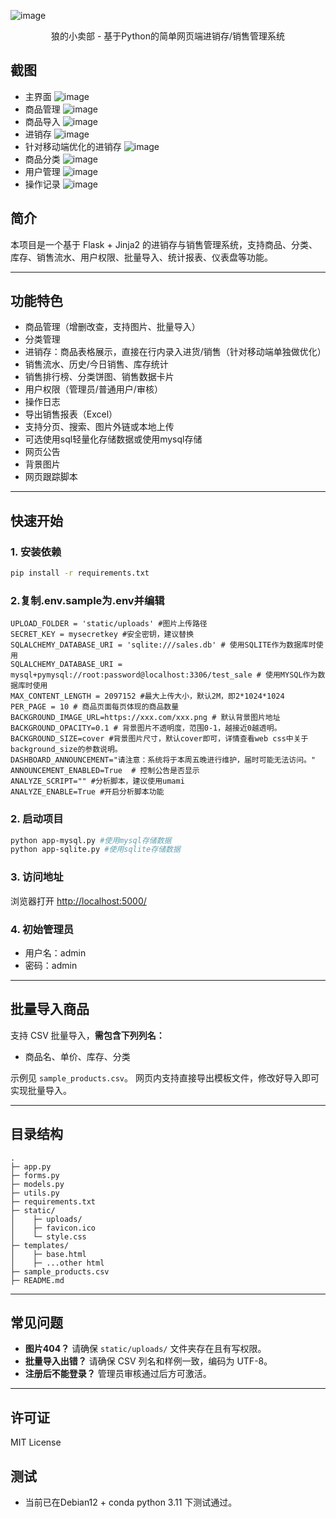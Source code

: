 ![image](https://github.com/tamakyi/simple-sales-system/blob/main/screenshot/wolf_sales.webp)
<p align="center"> 狼的小卖部 - 基于Python的简单网页端进销存/销售管理系统</p>

## 截图
 - 主界面
![image](https://github.com/tamakyi/simple-sales-system/blob/main/screenshot/dashboard.png)
 - 商品管理
![image](https://github.com/tamakyi/simple-sales-system/blob/main/screenshot/products.png)
 - 商品导入
![image](https://github.com/tamakyi/simple-sales-system/blob/main/screenshot/products-import.png)
 - 进销存
![image](https://github.com/tamakyi/simple-sales-system/blob/main/screenshot/sales.png)
 - 针对移动端优化的进销存
![image](https://github.com/tamakyi/simple-sales-system/blob/main/screenshot/sales-simple.png)
 - 商品分类
![image](https://github.com/tamakyi/simple-sales-system/blob/main/screenshot/categories.png)
 - 用户管理
![image](https://github.com/tamakyi/simple-sales-system/blob/main/screenshot/users.png)
 - 操作记录
![image](https://github.com/tamakyi/simple-sales-system/blob/main/screenshot/logs.png)



## 简介

本项目是一个基于 Flask + Jinja2 的进销存与销售管理系统，支持商品、分类、库存、销售流水、用户权限、批量导入、统计报表、仪表盘等功能。

---

## 功能特色

- 商品管理（增删改查，支持图片、批量导入）
- 分类管理
- 进销存：商品表格展示，直接在行内录入进货/销售（针对移动端单独做优化）
- 销售流水、历史/今日销售、库存统计
- 销售排行榜、分类饼图、销售数据卡片
- 用户权限（管理员/普通用户/审核）
- 操作日志
- 导出销售报表（Excel）
- 支持分页、搜索、图片外链或本地上传
- 可选使用sql轻量化存储数据或使用mysql存储
- 网页公告
- 背景图片
- 网页跟踪脚本
---

## 快速开始

### 1. 安装依赖

```sh
pip install -r requirements.txt
```

### 2.复制.env.sample为.env并编辑
```
UPLOAD_FOLDER = 'static/uploads' #图片上传路径
SECRET_KEY = mysecretkey #安全密钥，建议替换
SQLALCHEMY_DATABASE_URI = 'sqlite:///sales.db' # 使用SQLITE作为数据库时使用
SQLALCHEMY_DATABASE_URI = mysql+pymysql://root:password@localhost:3306/test_sale # 使用MYSQL作为数据库时使用
MAX_CONTENT_LENGTH = 2097152 #最大上传大小，默认2M，即2*1024*1024
PER_PAGE = 10 # 商品页面每页体现的商品数量
BACKGROUND_IMAGE_URL=https://xxx.com/xxx.png # 默认背景图片地址
BACKGROUND_OPACITY=0.1 # 背景图片不透明度，范围0-1，越接近0越透明。
BACKGROUND_SIZE=cover #背景图片尺寸，默认cover即可，详情查看web css中关于background_size的参数说明。
DASHBOARD_ANNOUNCEMENT="请注意：系统将于本周五晚进行维护，届时可能无法访问。"
ANNOUNCEMENT_ENABLED=True  # 控制公告是否显示
ANALYZE_SCRIPT="" #分析脚本，建议使用umami
ANALYZE_ENABLE=True #开启分析脚本功能
```

### 2. 启动项目

```sh
python app-mysql.py #使用mysql存储数据
python app-sqlite.py #使用sqlite存储数据
```

### 3. 访问地址

浏览器打开 [http://localhost:5000/](http://localhost:5000/)

### 4. 初始管理员

- 用户名：admin
- 密码：admin

---

## 批量导入商品

支持 CSV 批量导入，**需包含下列列名：**

- 商品名、单价、库存、分类

示例见 `sample_products.csv`。
网页内支持直接导出模板文件，修改好导入即可实现批量导入。

---

## 目录结构

```
.
├─ app.py
├─ forms.py
├─ models.py
├─ utils.py
├─ requirements.txt
├─ static/
│    ├─ uploads/
│    ├─ favicon.ico
│    └─ style.css
├─ templates/
│    ├─ base.html
│    ├─ ...other html
├─ sample_products.csv
├─ README.md
```

---

## 常见问题

- **图片404？** 请确保 `static/uploads/` 文件夹存在且有写权限。
- **批量导入出错？** 请确保 CSV 列名和样例一致，编码为 UTF-8。
- **注册后不能登录？** 管理员审核通过后方可激活。

---

## 许可证

MIT License

## 测试

 - 当前已在Debian12 + conda python 3.11 下测试通过。
